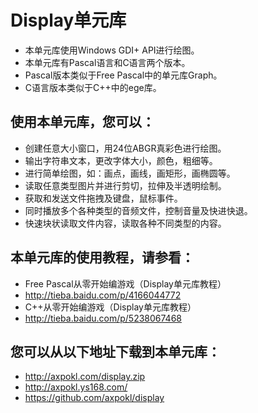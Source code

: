 Display单元库
=============
* 本单元库使用Windows GDI+ API进行绘图。
* 本单元库有Pascal语言和C语言两个版本。
* Pascal版本类似于Free Pascal中的单元库Graph。
* C语言版本类似于C++中的ege库。

使用本单元库，您可以：
-------------
* 创建任意大小窗口，用24位ABGR真彩色进行绘图。
* 输出字符串文本，更改字体大小，颜色，粗细等。
* 进行简单绘图，如：画点，画线，画矩形，画椭圆等。
* 读取任意类型图片并进行剪切，拉伸及半透明绘制。
* 获取和发送文件拖拽及键盘，鼠标事件。
* 同时播放多个各种类型的音频文件，控制音量及快进快退。
* 快速块状读取文件内容，读取各种不同类型的内容。

本单元库的使用教程，请参看：
-------------
* Free Pascal从零开始编游戏（Display单元库教程）
* http://tieba.baidu.com/p/4166044772
* C++从零开始编游戏（Display单元库教程）
* http://tieba.baidu.com/p/5238067468

您可以从以下地址下载到本单元库：
-------------
* http://axpokl.com/display.zip
* http://axpokl.ys168.com/
* https://github.com/axpokl/display
